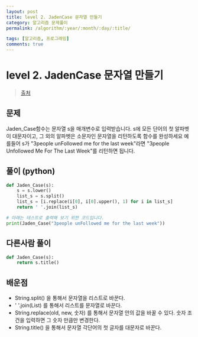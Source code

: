 ```yaml
---
layout: post
title: level 2. JadenCase 문자열 만들기
category: 알고리즘 문제풀이
permalink: /algorithm/:year/:month/:day/:title/

tags: [알고리즘, 프로그래밍]
comments: true
---
```

# level 2. JadenCase 문자열 만들기
> [출처](http://tryhelloworld.co.kr/challenge_codes/124)

## 문제
Jaden_Case함수는 문자열 s을 매개변수로 입력받습니다.
s에 모든 단어의 첫 알파벳이 대문자이고, 그 외의 알파벳은 소문자인 문자열을 리턴하도록 함수를 완성하세요
예를들어 s가 "3people unFollowed me for the last week"라면 "3people Unfollowed Me For The Last Week"를 리턴하면 됩니다.

## 풀이 (python)
```python
def Jaden_Case(s):
    s = s.lower()
	list_s = s.split()
	list_s = [i.replace(i[0], i[0].upper(), 1) for i in list_s]
	return ' '.join(list_s)

# 아래는 테스트로 출력해 보기 위한 코드입니다.
print(Jaden_Case("3people unFollowed me for the last week"))
```

## 다른사람 풀이
```python
def Jaden_Case(s):
    return s.title()
```
## 배운점
- String.split() 을 통해서 문자열을 리스트로 바꾼다.
- ' '.join(List) 를 통해서 리스트를 문자열로 바꾼다.
- String.replace(old, new, 숫자) 를 통해서 문자열 안의 값을 바꿀 수 있다. 숫자 조건을 입력하면 그 숫자 만큼만 변경한다.
- String.title() 을 통해서 문자열 각단어의 첫 글자를 대문자로 바꾼다.

